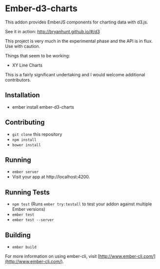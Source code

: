 # Ember-d3-charts

This addon provides EmberJS components for charting data with d3.js.

See it in action: http://bryanhunt.github.io/#/d3

This project is very much in the experimental phase and the API is in flux.  
Use with caution.

Things that seem to be working:
* XY Line Charts

This is a fairly significant undertaking and I would welcome additional contributors.

## Installation

* ember install ember-d3-charts

## Contributing

* `git clone` this repository
* `npm install`
* `bower install`

## Running

* `ember server`
* Visit your app at http://localhost:4200.

## Running Tests

* `npm test` (Runs `ember try:testall` to test your addon against multiple Ember versions)
* `ember test`
* `ember test --server`

## Building

* `ember build`

For more information on using ember-cli, visit [http://www.ember-cli.com/](http://www.ember-cli.com/).

